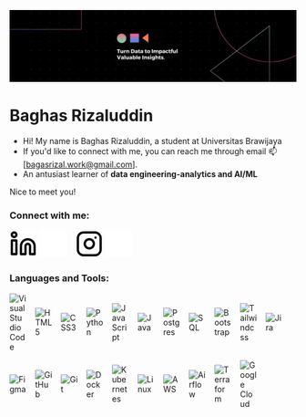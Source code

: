 ![My GitHub Profile Banner](https://github.com/neinAlkem/neinAlkem/blob/main/img/banner.png)
# Baghas Rizaluddin

<!--- 🔭 I’m currently studying in Universitas Brawijaya
- 🌱 An antusiast learner of data engineering-analytics and AI/ML
- 📫 How to reach me: bagasrizal.work@gmail.come -->

- Hi! My name is Baghas Rizaluddin, a student at Universitas Brawijaya
- If you'd like to connect with me, you can reach me through email 📫[bagasrizal.work@gmail.com].
- An antusiast learner of **data engineering-analytics and AI/ML**

Nice to meet you!  

### Connect with me:

[![website](./img/linkedin-light.svg)](https://www.linkedin.com/in/baghas-rizaluddin-051049243#gh-light-mode-only)
[![website](./img/linkedin-dark.svg)](https://www.linkedin.com/in/baghas-rizaluddin-051049243#gh-dark-mode-only)
&nbsp;&nbsp;
[![website](./img/instagram-light.svg)](https://www.instagram.com/bagasdrizal?igsh=MW03OTEyeXllbXF5bg==#gh-light-mode-only)
[![website](./img/instagram-dark.svg)](https://www.instagram.com/bagasdrizal?igsh=MW03OTEyeXllbXF5bg==#gh-dark-mode-only)

### Languages and Tools:

<div style="display: flex; flex-wrap: wrap; gap: 15px; align-items: center;">
  <img alt="Visual Studio Code" width="30px" src="https://cdn.jsdelivr.net/gh/devicons/devicon/icons/vscode/vscode-original.svg" />
  <img alt="HTML5" width="30px" src="https://cdn.jsdelivr.net/gh/devicons/devicon/icons/html5/html5-original.svg" />
  <img alt="CSS3" width="30px" src="https://cdn.jsdelivr.net/gh/devicons/devicon/icons/css3/css3-original.svg" />
  <img alt="Python" width="30px" src="https://cdn.jsdelivr.net/gh/devicons/devicon@latest/icons/python/python-original.svg" />
  <img alt="JavaScript" width="30px" src="https://cdn.jsdelivr.net/gh/devicons/devicon/icons/javascript/javascript-original.svg" />
  <img alt="Java" width="30px" src="https://cdn.jsdelivr.net/gh/devicons/devicon@latest/icons/java/java-original.svg" />
  <img alt="Postgres" width="30px" src="https://cdn.jsdelivr.net/gh/devicons/devicon@latest/icons/postgresql/postgresql-original.svg" />
  <img alt="SQL" width="30px" src="https://cdn.jsdelivr.net/gh/devicons/devicon@latest/icons/azuresqldatabase/azuresqldatabase-original.svg" />
  <img alt="Bootstrap" width="30px" src="https://cdn.jsdelivr.net/gh/devicons/devicon@latest/icons/bootstrap/bootstrap-original.svg" />
  <img alt="Tailwindcss" width="30px" src="https://cdn.jsdelivr.net/gh/devicons/devicon@latest/icons/tailwindcss/tailwindcss-original.svg" />
  <img alt="Jira" width="30px" src="https://cdn.jsdelivr.net/gh/devicons/devicon@latest/icons/jira/jira-original.svg" />
  <img alt="Figma" width="30px" src="https://cdn.jsdelivr.net/gh/devicons/devicon@latest/icons/figma/figma-original.svg" />
  <img alt="GitHub" width="30px" src="https://user-images.githubusercontent.com/3369400/139447912-e0f43f33-6d9f-45f8-be46-2df5bbc91289.png" />
  <img alt="Git" width="30px" src="https://img.icons8.com/?size=100&id=22813&format=png&color=000000" />
  <img alt="Docker" width="30px" src="https://img.icons8.com/?size=100&id=3sGOUDo9nJ4k&format=png&color=000000" />
  <img alt="Kubernetes" width="30px" src="https://img.icons8.com/?size=100&id=9Kvi1p1F0tUo&format=png&color=000000" />
  <img alt="Linux" width="30px" src="https://img.icons8.com/?size=100&id=xSkewUSqtErH&format=png&color=000000" />
  <img alt="AWS" width="30px" src="https://img.icons8.com/?size=100&id=aR9CXyMagKIS&format=png&color=000000" />
  <img alt="Airflow" width="30px" src="https://cdn.jsdelivr.net/gh/devicons/devicon@latest/icons/apacheairflow/apacheairflow-original.svg" />
  <img alt="Terraform" width="30px" src="https://cdn.jsdelivr.net/gh/devicons/devicon@latest/icons/terraform/terraform-original.svg" />
  <img alt="Google Cloud" width="30px" src="https://cdn.jsdelivr.net/gh/devicons/devicon@latest/icons/googlecloud/googlecloud-original.svg" />
</div>
<br/>
